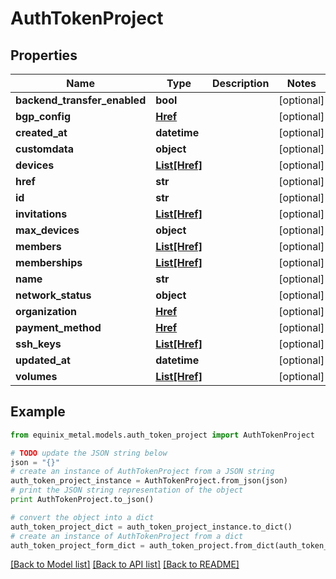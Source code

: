 # AuthTokenProject


## Properties
Name | Type | Description | Notes
------------ | ------------- | ------------- | -------------
**backend_transfer_enabled** | **bool** |  | [optional] 
**bgp_config** | [**Href**](Href.md) |  | [optional] 
**created_at** | **datetime** |  | [optional] 
**customdata** | **object** |  | [optional] 
**devices** | [**List[Href]**](Href.md) |  | [optional] 
**href** | **str** |  | [optional] 
**id** | **str** |  | [optional] 
**invitations** | [**List[Href]**](Href.md) |  | [optional] 
**max_devices** | **object** |  | [optional] 
**members** | [**List[Href]**](Href.md) |  | [optional] 
**memberships** | [**List[Href]**](Href.md) |  | [optional] 
**name** | **str** |  | [optional] 
**network_status** | **object** |  | [optional] 
**organization** | [**Href**](Href.md) |  | [optional] 
**payment_method** | [**Href**](Href.md) |  | [optional] 
**ssh_keys** | [**List[Href]**](Href.md) |  | [optional] 
**updated_at** | **datetime** |  | [optional] 
**volumes** | [**List[Href]**](Href.md) |  | [optional] 

## Example

```python
from equinix_metal.models.auth_token_project import AuthTokenProject

# TODO update the JSON string below
json = "{}"
# create an instance of AuthTokenProject from a JSON string
auth_token_project_instance = AuthTokenProject.from_json(json)
# print the JSON string representation of the object
print AuthTokenProject.to_json()

# convert the object into a dict
auth_token_project_dict = auth_token_project_instance.to_dict()
# create an instance of AuthTokenProject from a dict
auth_token_project_form_dict = auth_token_project.from_dict(auth_token_project_dict)
```
[[Back to Model list]](../README.md#documentation-for-models) [[Back to API list]](../README.md#documentation-for-api-endpoints) [[Back to README]](../README.md)


